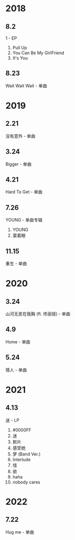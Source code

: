 # 2018
## 8.2
1 - EP
1. Pull Up
2. You Can Be My GirlFriend
3. It's You
## 8.23
Wait Wait Wait - 单曲
# 2019
## 2.21
没有意外 - 单曲
## 3.24
Bigger - 单曲
## 4.21
Hard To Get - 单曲
## 7.26
YOUNG - 单曲专辑
1. YOUNG
2. 蒙着眼
## 11.15
重生 - 单曲
# 2020
## 3.24
山河无恙在我胸 (ft. 佟丽娅) - 单曲
## 4.9
Home - 单曲
## 5.24
情人 - 单曲
# 2021
## 4.13
迷 - LP
1. #0000FF
2. 迷
3. 默片
4. 感受她
5. 梦 (Band Ver.)
6. Interlude
7. 怪
8. 欲
9. haha
10. nobody cares
# 2022
## 7.22
Hug me - 单曲